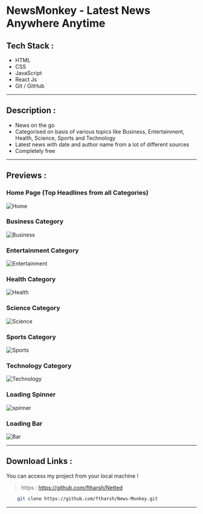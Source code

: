 # NewsMonkey - Latest News Anywhere Anytime
## **Tech Stack** : 
* HTML
* CSS
* JavaScript
* React Js
* Git / GitHub
___
## **Description** : 
* News on the go
* Categorised on basis of various topics like Business, Entertainment, Health, Science, Sports and Technology
* Latest news with date and author name from a lot of different sources
* Completely free
___
## **Previews** : 
### Home Page (Top Headlines from all Categories)
![Home](./previews/home.png)
### Business Category
![Business](./previews/Business.png)
### Entertainment Category
![Entertainment](./previews/Entertainment.png)
### Health Category
![Health](./previews/Health.png)
### Science Category
![Science](./previews/Science.png)
### Sports Category
![Sports](./previews/Sports.png)
### Technology Category
![Technology](./previews/Technology.png)
### Loading Spinner
![spinner](./previews/spinner.png)
### Loading Bar
![Bar](./previews/Bar.png)

___
## **Download Links** : 
You can access my project from your local machine !
>https : https://github.com/ftharsh/Netted

```bash
    git clone https://github.com/ftharsh/News-Monkey.git
```
___
